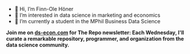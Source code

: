 - 👋 Hi, I’m Finn-Ole Höner
- 👀 I’m interested in data science in marketing and economics
- 🌱 I’m currently a student in the MPhil Business Data Science

**Join me on [ds-econ.com](https://www.ds-econ.com) for The Repo newsletter: Each Wednesday, I'll curate a remarkable repository, programmer, and organization from the data science community.**
